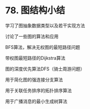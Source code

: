 # 78. 图结构小结

学习了图抽象数据类型以及若干实现方法

讨论了一些图的算法和应用

BFS算法，解决无权图的最短路径问题

带权图最短路径的Dijkstra算法

图的深度优先算法DFS（骑士周游问题）

用于简化图的强连接分支算法

用于关联任务排序的拓扑排序算法

用于广播消息的最小生成树算法